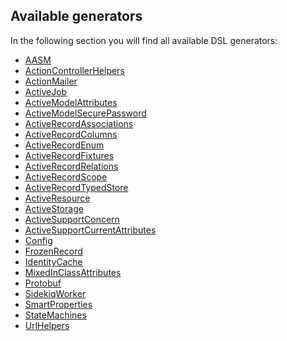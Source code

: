## Available generators

In the following section you will find all available DSL generators:

<!-- START_GENERATOR_LIST -->
* [AASM](generator_aasm.md)
* [ActionControllerHelpers](generator_actioncontrollerhelpers.md)
* [ActionMailer](generator_actionmailer.md)
* [ActiveJob](generator_activejob.md)
* [ActiveModelAttributes](generator_activemodelattributes.md)
* [ActiveModelSecurePassword](generator_activemodelsecurepassword.md)
* [ActiveRecordAssociations](generator_activerecordassociations.md)
* [ActiveRecordColumns](generator_activerecordcolumns.md)
* [ActiveRecordEnum](generator_activerecordenum.md)
* [ActiveRecordFixtures](generator_activerecordfixtures.md)
* [ActiveRecordRelations](generator_activerecordrelations.md)
* [ActiveRecordScope](generator_activerecordscope.md)
* [ActiveRecordTypedStore](generator_activerecordtypedstore.md)
* [ActiveResource](generator_activeresource.md)
* [ActiveStorage](generator_activestorage.md)
* [ActiveSupportConcern](generator_activesupportconcern.md)
* [ActiveSupportCurrentAttributes](generator_activesupportcurrentattributes.md)
* [Config](generator_config.md)
* [FrozenRecord](generator_frozenrecord.md)
* [IdentityCache](generator_identitycache.md)
* [MixedInClassAttributes](generator_mixedinclassattributes.md)
* [Protobuf](generator_protobuf.md)
* [SidekiqWorker](generator_sidekiqworker.md)
* [SmartProperties](generator_smartproperties.md)
* [StateMachines](generator_statemachines.md)
* [UrlHelpers](generator_urlhelpers.md)
<!-- END_GENERATOR_LIST -->
